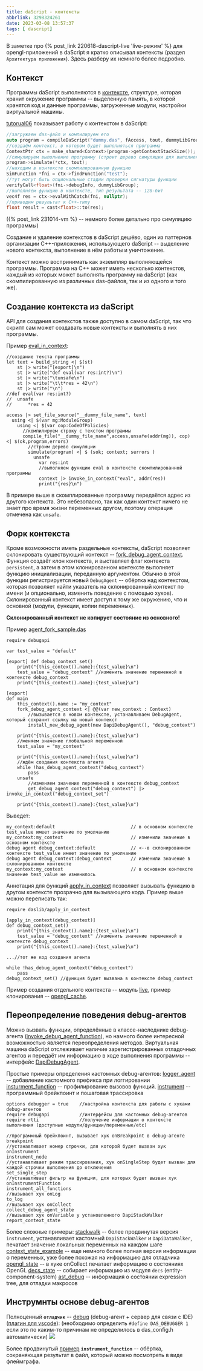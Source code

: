 ```yaml
---
title: daScript - контексты
abbrlink: 3298324261
date: 2023-03-08 13:57:37
tags: [ dascript]
---
```


В заметке про {% post_link 220618-dascript-live 'live-режим' %} для opengl-приложений в daScript я кратко описывал контексты (раздел `Архитектура приложения`). Здесь разберу их немного более подробно.

<!-- more -->

## Контекст

Программы daScript выполняются в [контексте](https://github.com/GaijinEntertainment/daScript/blob/master/include/daScript/simulate/simulate.h#L252), структуре, которая хранит окружение программы -- выделенную память, в которой хранятся код и данные программы, загруженные модули, настройки виртуальной машины.

[tutorual06](https://github.com/GaijinEntertainment/daScript/blob/master/examples/tutorial/tutorial06.cpp) показывает работу с контекстом в daScript:

```cpp
//загружаем das-файл и компилируем его
auto program = compileDaScript("dummy.das", fAccess, tout, dummyLibGroup);
//создаём контекст, в котором будет выполняться программа
ContextPtr ctx = make_shared<Context>(program->getContextStackSize());
//симулируем выполнение программу (строит дерево симуляции для выполнения в виртуальной машине)
program->simulate(*ctx, tout);
//находим в контексте скомпилированную функцию
SimFunction *fni = ctx->findFunction("test");
//тут могут быть опциональные стадии проверки сигнатуры функции
verifyCall<float>(fni->debugInfo, dummyLibGroup);
//выполняем функцию в контексте, тип результата -- 128-бит
vec4f res = ctx->evalWithCatch(fni, nullptr);
//приводим результат к C++-типу
float result = cast<float>::to(res);
```
({% post_link 231014-vm %} -- немного более детально про симуляцию программы)

Создание и удаление контекстов в daScript дешёво, один из паттернов организации C++-приложения, использующего daScript -- выделение нового контекста, выполнение в нём работы и уничтожение.

Контекст можно воспринимать как экземпляр выполняющейся программы. Программа на С++ может иметь несколько контекстов, каждый из которых может выполнять программу на daScript (как скомпилированную из различных das-файлов, так и из одного и того же).

## Создание контекста из daScript

API для создания контекстов также доступно в самом daScript, так что скрипт сам может создавать новые контексты и выполнять в них программы.

Пример [eval_in_context](https://github.com/GaijinEntertainment/daScript/blob/master/examples/test/misc/eval_in_context.das):

```dascript
//создание текста программы
let text = build_string <| $(st)
    st |> write("[export]\n")
    st |> write("def eval(var res:int?)\n")
    st |> write("\tunsafe\n")
    st |> write("\t\t*res = 42\n")
    st |> write("\n")
//def eval(var res:int?)
//  unsafe
//      *res = 42

access |> set_file_source("__dummy_file_name", text)
  using <| $(var mg:ModuleGroup)
    using <| $(var cop:CodeOfPolicies)
      //компилируем строку с текстом программы
      compile_file("__dummy_file_name",access,unsafe(addr(mg)), cop) <| $(ok,program,errors)
        //строим дерево симуляции
        simulate(program) <| $ (sok; context; serrors )
          unsafe
            var res:int
            //выполняем функцию eval в контексте скомпилированной программы
            context |> invoke_in_context("eval", addr(res))
            print("{res}\n")
```

В примере выше в скомплированные программу передаётся адрес из другого контекста. Это небезопасно, так как один контекст ничего не знает про время жизни переменных другом, поэтому операция отмечена как `unsafe`.

## Форк контекста

Кроме возможности иметь раздельные контексты, daScript позволяет склонировать существующий контекст -- [fork_debug_agent_context](https://github.com/GaijinEntertainment/daScript/blob/cd448fdbd4c6aa81897d2a8543943af112e2cbeb/src/simulate/simulate.cpp#L1659). Функция создаёт клон контекста, и выставляет флаг контекста `persistent`, а затем в этом клонированном контексте выполняет функцию инициализации, переданную аргументом. Обычно в этой функции регистрируется новый `DebugAgent` -- обёртка над контекстом, которая позволяет найти указатель на склонированный контекст по имени (и опционально, изменить поведение с помощью хуков). Склонированный контекст имеет доступ к тому же окружению, что и основной (модули, функции, копии переменных).

**Склонированный контекст не копирует состояние из основного!**

Пример [agent_fork_sample.das](https://github.com/GaijinEntertainment/daScript/blob/726d440be7618fb431815b18e6f785c37a335d5d/examples/test/misc/agent_fork_sample.das)

```dascript
require debugapi

var test_value = "default"

[export] def debug_context_set()
    print("{this_context().name}:{test_value}\n")
    test_value = "debug_context" //изменить значение переменной в контексте debug_context
    print("{this_context().name}:{test_value}\n")

[export]
def main
    this_context().name := "my_context"
    fork_debug_agent_context <| @@(var new_context : Context)
        //вызывается в новом контексте, устанавливаем DebugAgent, который сохранит ссылку на новый контекст
        install_new_debug_agent(new DapiDebugAgent(), "debug_context")

    print("{this_context().name}:{test_value}\n")
    //меняем значение глобальной переменной
    test_value = "my_context"

    print("{this_context().name}:{test_value}\n")
    //ждём создания контекста агента
    while !has_debug_agent_context("debug_context")
        pass
    unsafe
        //изменяем значение переменной в контексте debug_context
        get_debug_agent_context("debug_context") |> invoke_in_context("debug_context_set")
    
    print("{this_context().name}:{test_value}\n")
```

Выведет:
```
my_context:default                            // в основном контексте test_value имеет значение по умолчанию
my_context:my_context                         // изменили значение в основном контексте
debug agent debug_context:default             // <--в склонированном контексте test_value имеет значение по умолчанию
debug agent debug_context:debug_context       // изменили значение в склонированном контексте
my_context:my_context                         // в основном контексте значение test_value не изменилось
```

Аннотация для функций [apply_in_context](https://github.com/GaijinEntertainment/daScript/blob/726d440be7618fb431815b18e6f785c37a335d5d/examples/test/misc/apply_in_context_example.das) позволяет вызывать функцию в другом контексте прозрачно для вызывающего кода. Пример выше можно переписать так:

```dascript
require daslib/apply_in_context

[apply_in_context(debug_context)]
def debug_context_set()
    print("{this_context().name}:{test_value}\n")
    test_value = "debug_context" //изменить значение переменной в контексте debug_context
    print("{this_context().name}:{test_value}\n")

...//тот же код создания агента

while !has_debug_agent_context("debug_context")
    pass
debug_context_set() //функция будет вызвана в контексте debug_context
```


Пример создания отдельного контекста -- модуль [live](https://github.com/GaijinEntertainment/daScript/blob/master/daslib/live.das#L189), пример клонирования -- [opengl_cache](https://github.com/GaijinEntertainment/daScript/blob/5649b32e8b779ceb90b7eabd73f58b7d2077cff6/modules/dasOpenGL/opengl/opengl_cache.das#L56).

## Переопределение поведения debug-агентов

Можно вызвать функции, определённые в классе-наследнике debug-агента ([invoke_debug_agent_function](https://github.com/GaijinEntertainment/daScript/blob/37b86881a8f4890913e2f80537708575c3441a3f/examples/test/misc/invoke_debug_agent_function.das)), но намного более интересной возможностью является переопределения методов. Виртуальная машина daScript отслеживает наличие зарегистрированных отладочных агентов и передаёт им информацию в ходе выполнения программы -- интерфейс [DapiDebugAgent](https://github.com/GaijinEntertainment/daScript/blob/62f8b1b2ff4c873c9fc1b7ada61ed332fb349e4c/src/builtin/debugger.das#L10).

Простые примеры определения кастомных debug-агентов:
[logger_agent](https://github.com/GaijinEntertainment/daScript/blob/685f0415fc1cb2d52ae6c875f702eb7c09862e38/examples/test/misc/logger_and_logger_agent.das) -- добавление кастомного префикса при логгировании
[insturment_function](https://github.com/GaijinEntertainment/daScript/blob/eaa99142af33e7499137c4c7351d02075223cd5b/examples/test/misc/insturment_function.das) -- профилирование вызовов функций. 
[instrument](https://github.com/GaijinEntertainment/daScript/blob/726d440be7618fb431815b18e6f785c37a335d5d/examples/test/misc/instrument.das) -- программный брейкпоинт и пошаговая трассировка

```dascript
options debugger = true    //настройка контекста для работы с хуками debug-агентов
require debugapi           //интерфейсы для кастомных debug-агентов
require rtti               //получение информации о контексте выполнения (доступные модули/функции/переменные/etc)

//программный брейкпоинт, вызывает хук onBreakpoint в debug-агенте
breakpoint
//устанавливает номер строчки, для которой будет вызван хук onInstrument
instrument_node 
//устанавливает режим трассирования, хук onSingleStep будет вызван для каждой строчки выполнения до отключения
set_single_step
//устанавливает фильтр на функции, для которых будет вызван хук onInstrumentFunction 
instrument_all_functions
//вызывает хук onLog
to_log
//вызывает хук onCollect
collect_debug_agent_state
//вызывает хук onVariable у установленного DapiStackWalker
report_context_state
```

Более сложные примеры:
[stackwalk](https://github.com/GaijinEntertainment/daScript/blob/726d440be7618fb431815b18e6f785c37a335d5d/examples/test/misc/stackwalk.das) -- более продвинутая версия `instrument`, устанавливает кастомный `DapiStackWalker` и `DapiDataWalker`, печатает значение локальных переменных на каждом шаге
[context_state_example](https://github.com/GaijinEntertainment/daScript/blob/66e627465d8aca7934c4b6a92f2fc0d16347c9f7/examples/test/misc/context_state_example.das) -- еще немного более полная версия информации о переменных, уже более похожая на информацию для отладчика
[opengl_state](https://github.com/GaijinEntertainment/daScript/blob/767ebf69143244c544dacdc2efed5a7410940ed5/modules/dasOpenGL/opengl/opengl_state.das) -- в хуке onCollect печатает информацию о состояниях OpenGL
[decs_state](https://github.com/GaijinEntertainment/daScript/blob/62f8b1b2ff4c873c9fc1b7ada61ed332fb349e4c/daslib/decs_state.das) -- собирает информацию из модуля `decs` (entity-component-system)
[ast_debug](https://github.com/GaijinEntertainment/daScript/blob/62f8b1b2ff4c873c9fc1b7ada61ed332fb349e4c/daslib/ast_debug.das) -- информация о состоянии expression tree, для отладки макросов

## Инструмнты  основе debug-агентов

Полноценный **`отладчик`** -- [debug](https://github.com/GaijinEntertainment/daScript/blob/2695f756b17bc184016ea97973ef143a669a937e/daslib/debug.das) (debug-агент + сервер для связи с IDE) ([плагин для vscode](https://marketplace.visualstudio.com/items?itemName=profelis.dascript-plugin)):
(необходимо определить `#define DAS_DEBUGGER 1` если это по каким-то причинам не определилось в das_config.h автоматически)
![](230308-dascript-contexts/debugger.png)

Более продвинутый [пример](https://borisbat.github.io/dascf-blog/2022/12/11/instruments/) **`instrument_function`** -- обёртка, сохраняющая результат в файл, который можно посмотреть в виде флеймграфа.





